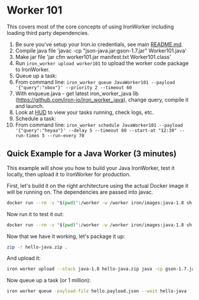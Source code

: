 # Worker 101

This covers most of the core concepts of using IronWorker including loading third party
dependencies.

1. Be sure you've setup your Iron.io credentials, see main [README.md](https://github.com/iron-io/iron_worker_examples).
1. Compile java file 'javac -cp "json-java.jar:gson-1.7.jar" Worker101.java'
1. Make jar file 'jar cfm worker101.jar manifest.txt Worker101.class'
1. Run `iron_worker upload worker101` to upload the worker code package to IronWorker.
1. Queue up a task:
  1. From command line: `iron_worker queue JavaWorker101 --payload '{"query":"xbox"}' --priority 2 --timeout 60`
  1. With enqueue.java - get latest iron_worker_java lib (https://github.com/iron-io/iron_worker_java), change query, compile it and launch.
1. Look at [HUD](https://hud.iron.io) to view your tasks running, check logs, etc.
1. Schedule a task:
  1. From command line: `iron_worker schedule JavaWorker101 --payload '{"query":"heyaa"}' --delay 5 --timeout 60 --start-at "12:30" --run-times 5 --run-every 70`


## Quick Example for a Java Worker (3 minutes)

This example will show you how to build your Java IronWorker, test it locally, then upload it
to IronWorker for production.

First, let's build it on the right architecture using the actual Docker image it will be running on. The
dependencies are passed into javac. 

```sh
docker run --rm -v "$(pwd)":/worker -w /worker iron/images:java-1.8 sh -c 'javac -cp "json-java.jar:gson-1.7.jar" Worker101.java'
```

Now run it to test it out:

```sh
docker run --rm -v "$(pwd)":/worker -w /worker iron/images:java-1.8 sh -c 'java -cp gson-1.7.jar:json-java.jar:. Worker101 -payload hello.payload.json -config hello.config.yml -id 123'
```

Now that we have it working, let's package it up:

```sh
zip -r hello-java.zip .
```

And upload it:

```sh
iron worker upload --stack java-1.8 hello-java.zip java -cp gson-1.7.jar:json-java.jar:. Worker101
```

Now queue up a task (or 1 million):

```sh
iron worker queue -payload-file hello.payload.json --wait hello-java
```
